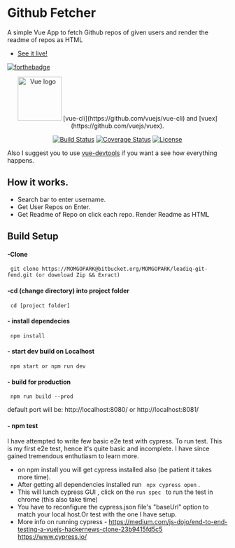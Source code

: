 # Github Fetcher

A simple Vue App to fetch Github repos of given users and render the readme of repos as HTML

- [See it live!](https://leadiqfe.firebaseapp.com/)

[![forthebadge](https://forthebadge.com/images/badges/built-with-love.svg)](https://forthebadge.com) 

<p align="center">
  <a href="https://vuejs.org" target="_blank" rel="noopener noreferrer"><img width="100" src="https://vuejs.org/images/logo.png" alt="Vue logo"></a>
[vue-cli](https://github.com/vuejs/vue-cli) and [vuex](https://github.com/vuejs/vuex).
</p>
  


<p align="center">
  <a href="https://circleci.com/gh/vuejs/vue/tree/dev"><img src="https://img.shields.io/circleci/project/vuejs/vue/dev.svg" alt="Build Status"></a>
  <a href="https://codecov.io/github/vuejs/vue?branch=dev"><img src="https://img.shields.io/codecov/c/github/vuejs/vue/dev.svg" alt="Coverage Status"></a>
  <a href="https://www.npmjs.com/package/vue"><img src="https://img.shields.io/npm/l/vue.svg" alt="License"></a>
</p>

Also I suggest you to use [vue-devtools](https://github.com/vuejs/vue-devtools) if you want a see how everything happens.

## How it works.
- Search bar to enter username.
- Get User Repos on Enter.
- Get Readme of Repo on click each repo. Render Readme as HTML


## Build Setup


####  -Clone 
```
 git clone https://MOMGOPARK@bitbucket.org/MOMGOPARK/leadiq-git-fend.git (or download Zip && Exract)
```
####  -cd (change directory) into project folder
```
 cd [project folder]
```
####  - install dependecies
```
 npm install
```
####  - start dev build on Localhost
```
 npm start or npm run dev
```
####  - build for production
```
 npm run build --prod
```
default port will be: http://localhost:8080/ or http://localhost:8081/

####  - npm test
I have attempted to write few basic e2e test with cypress. To run test. This is my first e2e test,
hence it's quite basic and incomplete. I have since gained tremendous enthutiasm to learn more.

- on npm install you will get cypress installed also (be patient it takes more time).
- After getting all dependencies installed  run ``` npx cypress open``` .
-  This will lunch cypress GUI , click on the `run spec `  to run the test in chrome (this also take time)
- You have to reconfigure the cypress.json file's "baseUrl" option to match your local host.Or test with the one I have setup.
- More info on running cypress - https://medium.com/js-dojo/end-to-end-testing-a-vuejs-hackernews-clone-23b9415fd5c5
 https://www.cypress.io/


